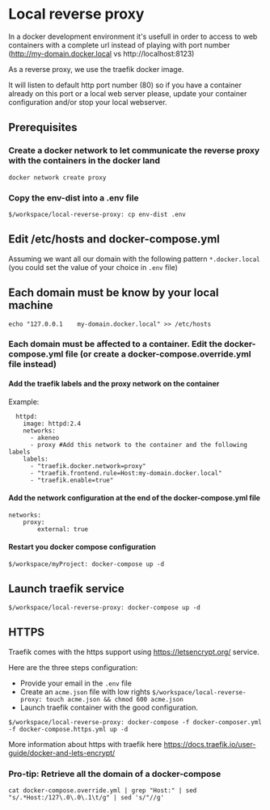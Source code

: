 # Local reverse proxy

In a docker development environment it's usefull in order to access to web containers with a complete url instead of playing with port number (http://my-domain.docker.local vs http://localhost:8123)

As a reverse proxy, we use the traefik docker image.

It will listen to default http port number (80) so if you have a container already on this port or a local web server please, update your container configuration and/or stop your local webserver.

## Prerequisites

### Create a docker network to let communicate the reverse proxy with the containers in the docker land

`docker network create proxy`

### Copy the env-dist into a .env file

`$/workspace/local-reverse-proxy: cp env-dist .env`

## Edit /etc/hosts and docker-compose.yml

Assuming we want all our domain with the following pattern `*.docker.local` (you could set the value of your choice in `.env` file)

## Each domain must be know by your local machine

`echo "127.0.0.1    my-domain.docker.local" >> /etc/hosts`

### Each domain must be affected to a container. Edit the docker-compose.yml file (or create a docker-compose.override.yml file instead)

#### Add the traefik labels and the proxy network on the container
Example:
```
  httpd:
    image: httpd:2.4
    networks:
      - akeneo
      - proxy #Add this network to the container and the following labels
    labels:
      - "traefik.docker.network=proxy"
      - "traefik.frontend.rule=Host:my-domain.docker.local"
      - "traefik.enable=true"
```

#### Add the network configuration at the end of the docker-compose.yml file

```
networks:
    proxy:
        external: true
```

#### Restart you docker compose configuration

`$/workspace/myProject: docker-compose up -d`

## Launch traefik service

`$/workspace/local-reverse-proxy: docker-compose up -d`


## HTTPS

Traefik comes with the https support using https://letsencrypt.org/ service.

Here are the three steps configuration:

- Provide your email in the `.env` file
- Create an `acme.json` file with low rights `$/workspace/local-reverse-proxy: touch acme.json && chmod 600 acme.json`
- Launch traefik container with the good configuration.

`$/workspace/local-reverse-proxy: docker-compose -f docker-composer.yml -f docker-compose.https.yml up -d`

More information about https with traefik here https://docs.traefik.io/user-guide/docker-and-lets-encrypt/

### Pro-tip: Retrieve all the domain of a docker-compose

`cat docker-compose.override.yml | grep "Host:" | sed "s/.*Host:/127\.0\.0\.1\t/g" | sed 's/"//g'`
